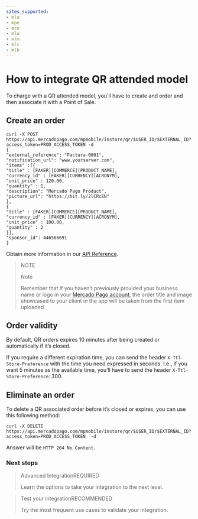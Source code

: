 ```yaml
---
sites_supported:
- mla
- mpe
- mco
- mlu
- mlm
- mlc
- mlb
---
```


#  How to integrate QR attended model

To charge with a QR attended model, you’ll have to create and order and then associate it with a Point of Sale.

## Create an order

```curl
curl -X POST 
https://api.mercadopago.com/mpmobile/instore/qr/$USER_ID/$EXTERNAL_ID?access_token=PROD_ACCESS_TOKEN -d
{
"external_reference": "Factura-0001",
"notification_url": "www.yourserver.com",
"items" :[{
"title" : [FAKER][COMMERCE][PRODUCT_NAME],
"currency_id" : [FAKER][CURRENCY][ACRONYM],
"unit_price" : 120.00,
"quantity" : 1,
"description": "Mercado Pago Product",
"picture_url": "https://bit.ly/2lCRcEN"
},
{
"title" : [FAKER][COMMERCE][PRODUCT_NAME],
"currency_id" : [FAKER][CURRENCY][ACRONYM],
"unit_price" : 100.00,
"quantity" : 2
}],
"sponsor_id": 446566691
}
```

Obtain more information in our [API Reference](https://www.mercadopago.com.ar/developers/en/reference/instore_orders/_mpmobile_instore_qr_user_id_external_id/post/).

> NOTE
> 
> Note
> 
> Remember that if you haven’t previously provided your business name or logo in your [Mercado Pago account](https://www.mercadopago.com.ar/settings/account), the order title and image showcased to your client in the app will be taken from the first item uploaded.

## Order validity

By default, QR orders expires 10 minutes after being created or automatically if it’s closed. 

If you require a different expiration time, you can send the header `X-Ttl-Store-Preference` with the time you need expressed in seconds. I.e., if you want 5 minutes as the available time, you’ll have to send the header `X-Ttl-Store-Preference`: 300.



## Eliminate an order

To delete a QR associated order before it’s closed or expires, you can use this following method:

```curl
curl -X DELETE https://api.mercadopago.com/mpmobile/instore/qr/$USER_ID/$EXTERNAL_ID?access_token=PROD_ACCESS_TOKEN  -d 
```
Answer will be `HTTP 204 No Content`.

### Next steps

<div>
<a href="https://www.mercadopago.com.ar/developers/en/guides/qr-code/final-steps/advanced-integration/" style="text-decoration:none;color:inherit">       
<blockquote class="next-step-card next-step-card-left">
<p class="card-note-title">Advanced Integration<span class="card-status-tag card-status-tag-required">REQUIRED</span></p>
<p>Learn the options to take your integration to the next level.</p>
</blockquote>
</a>    
<a href="https://www.mercadopago.com.ar/developers/en/guides/qr-code/final-steps/integration-test/" style="text-decoration:none;color:inherit">
<blockquote class="next-step-card next-step-card-right">
<p class="card-note-title">Test your integration<span class="card-status-tag card-status-tag-recommended">RECOMMENDED</span></p>
<p>Try the most frequent use cases to validate your integration.</p>
</blockquote>
</a>
</div>
<br/>
<br/>
<br/>
<br/>
<br/>
<br/>
<br/>
